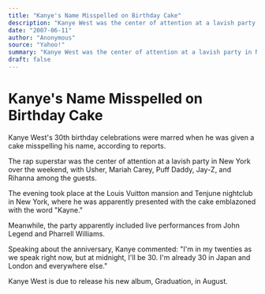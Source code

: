 ```yaml
---
title: "Kanye's Name Misspelled on Birthday Cake"
description: "Kanye West was the center of attention at a lavish party in New York over the weekend. The evening took place at the Louis Vuitton mansion and Tenjune nightclub. Meanwhile, the party apparently includ..."
date: "2007-06-11"
author: "Anonymous"
source: "Yahoo!"
summary: "Kanye West was the center of attention at a lavish party in New York over the weekend. The evening took place at the Louis Vuitton mansion and Tenjune nightclub. Meanwhile, the party apparently included live performances."
draft: false
---
```


# Kanye's Name Misspelled on Birthday Cake

Kanye West's 30th birthday celebrations were marred when he was given a cake misspelling his name, according to reports.

The rap superstar was the center of attention at a lavish party in New York over the weekend, with Usher, Mariah Carey, Puff Daddy, Jay-Z, and Rihanna among the guests.

The evening took place at the Louis Vuitton mansion and Tenjune nightclub in New York, where he was apparently presented with the cake emblazoned with the word "Kayne."

Meanwhile, the party apparently included live performances from John Legend and Pharrell Williams.

Speaking about the anniversary, Kanye commented: "I'm in my twenties as we speak right now, but at midnight, I'll be 30. I'm already 30 in Japan and London and everywhere else."

Kanye West is due to release his new album, Graduation, in August.
